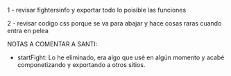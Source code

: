 1 - revisar fightersinfo y exportar todo lo poisible las funciones

2 - revisar codigo css porque se va para abajar y hace cosas raras cuando entra en pelea



NOTAS A COMENTAR A SANTI:

- startFight: Lo he eliminado, era algo que usé en algún momento y acabé componetizando y exportando a otros sitios.